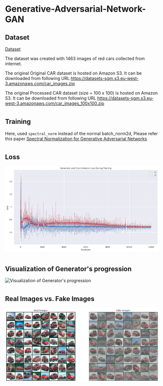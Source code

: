 # Generative-Adversarial-Network-GAN

## Dataset
‪[Dataset](assets/car_dataset.png)

The dataset was created with 1463 images of red cars collected from internet.

The original Original CAR dataset is hosted on Amazon S3. It can be downloaded from following URL
https://datasets-sgm.s3.eu-west-3.amazonaws.com/car_images.zip

The original Processed CAR dataset (size = 100 x 100) is hosted on Amazon S3. It can be downloaded from following URL
https://datasets-sgm.s3.eu-west-3.amazonaws.com/car_images_100x100.zip


#
## Training
Here, used `spectral_norm` instead of the normal batch_norm2d, Please refer this paper [Spectral Normalization for Generative Adversarial Networks](https://arxiv.org/abs/1802.05957)

#
## Loss
![GAN Loss](assets/gan_loss.png)

#
## Visualization of Generator's progression
![Visualization of Generator's progression](assets/gan_animation.gif)

#
## Real Images vs. Fake Images
![Real Images vs. Fake Images](assets/gan_generated_comparison.png)
